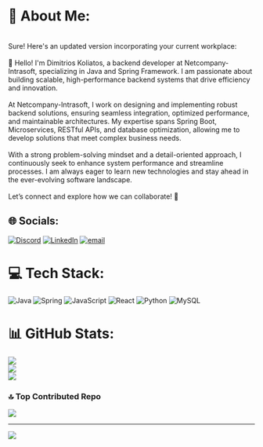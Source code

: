 # 💫 About Me:
<br>Sure! Here's an updated version incorporating your current workplace:<br><br>👋 Hello! I'm Dimitrios Koliatos, a backend developer at Netcompany-Intrasoft, specializing in Java and Spring Framework. I am passionate about building scalable, high-performance backend systems that drive efficiency and innovation.<br><br>At Netcompany-Intrasoft, I work on designing and implementing robust backend solutions, ensuring seamless integration, optimized performance, and maintainable architectures. My expertise spans Spring Boot, Microservices, RESTful APIs, and database optimization, allowing me to develop solutions that meet complex business needs.<br><br>With a strong problem-solving mindset and a detail-oriented approach, I continuously seek to enhance system performance and streamline processes. I am always eager to learn new technologies and stay ahead in the ever-evolving software landscape.<br><br>Let’s connect and explore how we can collaborate! 🚀


## 🌐 Socials:
[![Discord](https://img.shields.io/badge/Discord-%237289DA.svg?logo=discord&logoColor=white)](https://discord.gg/kradoras#4478) [![LinkedIn](https://img.shields.io/badge/LinkedIn-%230077B5.svg?logo=linkedin&logoColor=white)](https://linkedin.com/in/https://www.linkedin.com/in/dimitrios-koliatos/) [![email](https://img.shields.io/badge/Email-D14836?logo=gmail&logoColor=white)](mailto:dimikoliat@gmail.com) 

# 💻 Tech Stack:
![Java](https://img.shields.io/badge/java-%23ED8B00.svg?style=for-the-badge&logo=openjdk&logoColor=white) ![Spring](https://img.shields.io/badge/spring-%236DB33F.svg?style=for-the-badge&logo=spring&logoColor=white) ![JavaScript](https://img.shields.io/badge/javascript-%23323330.svg?style=for-the-badge&logo=javascript&logoColor=%23F7DF1E) ![React](https://img.shields.io/badge/react-%2320232a.svg?style=for-the-badge&logo=react&logoColor=%2361DAFB) ![Python](https://img.shields.io/badge/python-3670A0?style=for-the-badge&logo=python&logoColor=ffdd54) ![MySQL](https://img.shields.io/badge/mysql-4479A1.svg?style=for-the-badge&logo=mysql&logoColor=white)
# 📊 GitHub Stats:
![](https://github-readme-stats.vercel.app/api?username=DimitriosKoliat&theme=dark&hide_border=false&include_all_commits=true&count_private=true)<br/>
![](https://github-readme-streak-stats.herokuapp.com/?user=DimitriosKoliat&theme=dark&hide_border=false)<br/>
![](https://github-readme-stats.vercel.app/api/top-langs/?username=DimitriosKoliat&theme=dark&hide_border=false&include_all_commits=true&count_private=true&layout=compact)

### 🔝 Top Contributed Repo
![](https://github-contributor-stats.vercel.app/api?username=DimitriosKoliat&limit=5&theme=dark&combine_all_yearly_contributions=true)

---
[![](https://visitcount.itsvg.in/api?id=DimitriosKoliat&icon=0&color=0)](https://visitcount.itsvg.in)

<!-- Proudly created with GPRM ( https://gprm.itsvg.in ) -->
